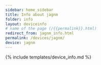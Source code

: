 ```yaml
---
sidebar: home_sidebar
title: Info about jagnm
folder: info
layout: deviceinfo
# name of the page (/{{permalink}}.html)
redirect_from: jagnm_info.html
permalink: /devices/jagnm/
device: jagnm
---
```

{% include templates/device_info.md %}
